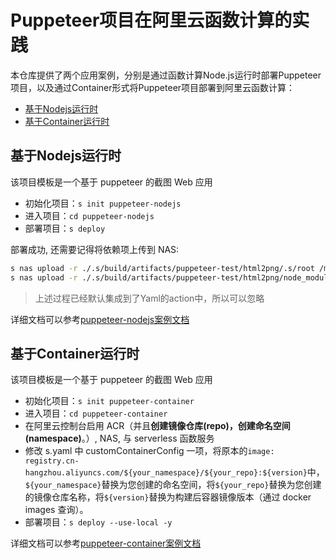 # Puppeteer项目在阿里云函数计算的实践

本仓库提供了两个应用案例，分别是通过函数计算Node.js运行时部署Puppeteer项目，以及通过Container形式将Puppeteer项目部署到阿里云函数计算：

- [基于Nodejs运行时](#基于Nodejs运行时)
- [基于Container运行时](基于Container运行时)

## 基于Nodejs运行时

该项目模板是一个基于 puppeteer 的截图 Web 应用

- 初始化项目：`s init puppeteer-nodejs`
- 进入项目：`cd puppeteer-nodejs`
- 部署项目：`s deploy`

部署成功, 还需要记得将依赖项上传到 NAS:

```bash
s nas upload -r ./.s/build/artifacts/puppeteer-test/html2png/.s/root /mnt/auto/root
s nas upload -r ./.s/build/artifacts/puppeteer-test/html2png/node_modules  /mnt/auto/node_modules
```

> 上述过程已经默认集成到了Yaml的action中，所以可以忽略

详细文档可以参考[puppeteer-nodejs案例文档](./puppeteer-nodejs/src)

## 基于Container运行时

该项目模板是一个基于 puppeteer 的截图 Web 应用

- 初始化项目：`s init puppeteer-container`
- 进入项目：`cd puppeteer-container`
- 在阿里云控制台启用 ACR（并且**创建镜像仓库(repo)，创建命名空间(namespace)**。）, NAS, 与 serverless 函数服务
- 修改 s.yaml 中 customContainerConfig 一项，将原本的`image: registry.cn-hangzhou.aliyuncs.com/${your_namespace}/${your_repo}:${version}`中，`${your_namespace}`替换为您创建的命名空间，将`${your_repo}`替换为您创建的镜像仓库名称，将`${version}`替换为构建后容器镜像版本（通过 docker images 查询）。
- 部署项目：`s deploy --use-local -y`

详细文档可以参考[puppeteer-container案例文档](./puppeteer-container/src)

